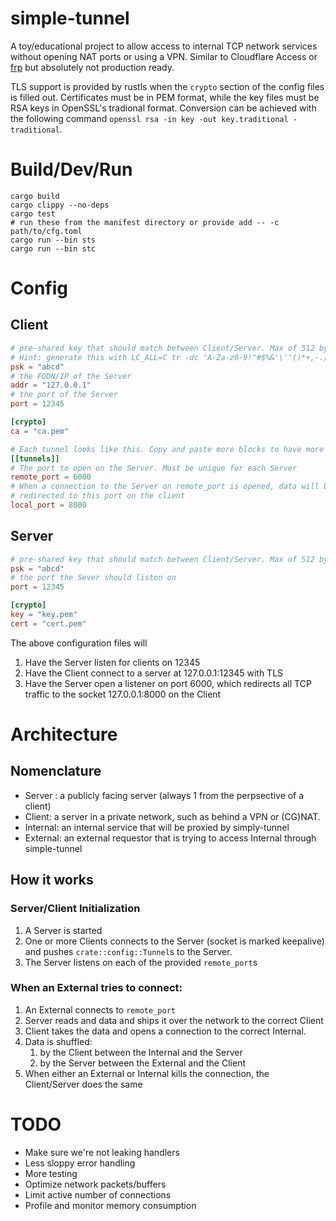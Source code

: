 # simple-tunnel

A toy/educational project to allow access to internal TCP network services without
opening NAT ports or using a VPN. Similar to Cloudflare Access or [frp](https://github.com/fatedier/frp)
 but absolutely not production ready.

TLS support is provided by rustls when the `crypto` section of the config files
is filled out. Certificates must be in PEM format, while the key files must
be RSA keys in OpenSSL's tradional format. Conversion can be achieved with
the following command `openssl rsa -in key -out key.traditional -traditional`.

# Build/Dev/Run
```shell
cargo build
cargo clippy --no-deps
cargo test
# run these from the manifest directory or provide add -- -c path/to/cfg.toml
cargo run --bin sts
cargo run --bin stc
```

# Config

## Client
```toml
# pre-shared key that should match between Client/Server. Max of 512 bytes
# Hint: generate this with LC_ALL=C tr -dc 'A-Za-z0-9!"#$%&'\''()*+,-./:;<=>?@[\]^_`{|}~' </dev/urandom | head -c 512; echo
psk = "abcd"
# the FQDN/IP of the Server
addr = "127.0.0.1"
# the port of the Server
port = 12345

[crypto]
ca = "ca.pem"

# Each tunnel looks like this. Copy and paste more blocks to have more tunnels
[[tunnels]]
# The port to open on the Server. Must be unique for each Server
remote_port = 6000
# When a connection to the Server on remote_port is opened, data will be
# redirected to this port on the client
local_port = 8000
```

## Server
```toml
# pre-shared key that should match between Client/Server. Max of 512 bytes
psk = "abcd"
# the port the Sever should listen on
port = 12345

[crypto]
key = "key.pem"
cert = "cert.pem"
```

The above configuration files will
1. Have the Server listen for clients on 12345
2. Have the Client connect to a server at 127.0.0.1:12345 with TLS
3. Have the Server open a listener on port 6000, which redirects all TCP
traffic to the socket 127.0.0.1:8000 on the Client

# Architecture
## Nomenclature
* Server : a publicly facing server (always 1 from the perpsective of a client)
* Client: a server in a private network, such as behind a VPN or (CG)NAT.
* Internal: an internal service that will be proxied by simply-tunnel
* External: an external requestor that is trying to access Internal through simple-tunnel

## How it works
### Server/Client Initialization
1. A Server is started
2. One or more Clients connects to the Server (socket is marked keepalive) and
pushes `crate::config::Tunnel`s to the Server.
3. The Server listens on each of the provided `remote_port`s

### When an External tries to connect:
1. An External connects to `remote_port`
2. Server reads and data and ships it over the network to the correct Client
3. Client takes the data and opens a connection to the correct Internal.
4. Data is shuffled:
    1. by the Client between the Internal and the Server
    2. by the Server between the External and the Client 
5. When either an External or Internal kills the connection, the Client/Server
does the same

# TODO
* Make sure we're not leaking handlers
* Less sloppy error handling
* More testing
* Optimize network packets/buffers
* Limit active number of connections
* Profile and monitor memory consumption
